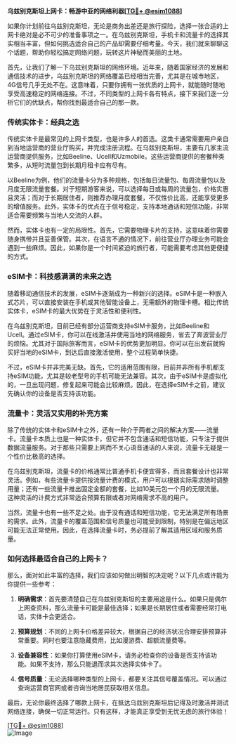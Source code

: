 **乌兹别克斯坦上网卡：畅游中亚的网络利器[[TG💪+ @esim1088](https://t.me/s/esim1088)]**

如果你计划前往乌兹别克斯坦，无论是商务出差还是旅行探险，选择一张合适的上网卡绝对是必不可少的准备事项之一。在乌兹别克斯坦，手机卡和流量卡的选择其实相当丰富，但如何挑选适合自己的产品却需要仔细考量。今天，我们就来聊聊这个话题，帮助你轻松搞定网络问题，玩转这片神秘而美丽的土地。

首先，让我们了解一下乌兹别克斯坦的网络环境。近年来，随着国家经济的发展和通信技术的进步，乌兹别克斯坦的网络覆盖已经相当完善，尤其是在城市地区，4G信号几乎无处不在。这意味着，只要你拥有一张优质的上网卡，就能随时随地享受高速稳定的网络连接。不过，不同类型的上网卡各有特点，接下来我们逐一分析它们的优缺点，帮你找到最适合自己的那一款。

### **传统实体卡：经典之选**

传统实体卡是最常见的上网卡类型，也是许多人的首选。这类卡通常需要用户亲自到当地运营商的营业厅购买，并完成注册流程。在乌兹别克斯坦，主要有几家主流运营商提供服务，比如Beeline、Ucell和Uzmobile。这些运营商提供的套餐种类繁多，从短时流量包到长期月租卡应有尽有。

以Beeline为例，他们的流量卡分为多种规格，包括每日流量包、每周流量包以及月度无限流量套餐。对于短期游客来说，可以选择每日或每周的流量包，价格实惠且灵活；而对于长期居住者，则推荐办理月度套餐，不仅性价比高，还能享受更多的增值服务。此外，实体卡的优点在于信号稳定，支持本地通话和短信功能，非常适合需要频繁与当地人交流的人群。

然而，实体卡也有一定的局限性。首先，它需要物理卡片的支持，这意味着你需要随身携带并且妥善保管。其次，在语言不通的情况下，前往营业厅办理业务可能会遇到一些麻烦。因此，如果你是一个时间紧迫的旅行者，可能需要考虑其他更便捷的方式。

### **eSIM卡：科技感满满的未来之选**

随着移动通信技术的发展，eSIM卡逐渐成为一种新兴的选择。eSIM卡是一种嵌入式芯片，可以直接安装在手机或其他智能设备上，无需额外的物理卡槽。相比传统实体卡，eSIM卡的最大优势在于灵活性和便利性。

在乌兹别克斯坦，目前已经有部分运营商支持eSIM卡服务，比如Beeline和Ucell。通过eSIM卡，你可以在线激活并使用当地的网络服务，省去了奔波营业厅的烦恼。尤其对于国际旅客而言，eSIM卡的优势更加明显。你可以在出发前就购买好当地的eSIM卡，到达后直接激活使用，整个过程简单快捷。

不过，eSIM卡并非完美无缺。首先，它的适用范围有限，目前并非所有手机都支持eSIM功能，尤其是较老型号的手机可能无法兼容。其次，由于eSIM卡是虚拟化的，一旦出现问题，修复起来可能会比较麻烦。因此，在选择eSIM卡之前，建议先确认你的设备是否支持该功能。

### **流量卡：灵活又实用的补充方案**

除了传统的实体卡和eSIM卡之外，还有一种介于两者之间的解决方案——流量卡。流量卡本质上也是一种实体卡，但它并不包含通话和短信功能，只专注于提供数据流量服务。对于那些只需要上网而不关心语音通话的人来说，流量卡无疑是一个性价比极高的选择。

在乌兹别克斯坦，流量卡的价格通常比普通手机卡便宜得多，而且套餐设计也非常灵活。例如，有些流量卡提供按流量计费的模式，用户可以根据实际需求随时调整用量；还有一些流量卡推出固定金额的套餐，比如10美元包一个月的无限流量。这种灵活的计费方式非常适合预算有限或者对网络需求不高的用户。

当然，流量卡也有一些不足之处。由于没有通话和短信功能，它无法满足所有场景的需求。此外，流量卡的覆盖范围和信号质量也可能受到限制，特别是在偏远地区可能无法正常使用。因此，在选择流量卡时，务必提前了解其适用区域和服务质量。

### **如何选择最适合自己的上网卡？**

那么，面对如此丰富的选择，我们应该如何做出明智的决定呢？以下几点或许能为你提供一些参考：

1. **明确需求**：首先要清楚自己在乌兹别克斯坦的主要用途是什么。如果只是偶尔上网查资料，那么流量卡可能是最佳选择；如果是长期居住或者需要经常打电话，实体卡会更适合。
   
2. **预算规划**：不同的上网卡价格差异较大，根据自己的经济状况合理安排预算非常重要。同时也要注意隐藏费用，比如漫游费、超额流量费等。

3. **设备兼容性**：如果你打算使用eSIM卡，请务必检查你的设备是否支持该功能。如果不支持，那么只能退而求其次选择实体卡了。

4. **信号质量**：无论选择哪种类型的上网卡，都要关注其信号覆盖情况。可以通过查询运营商官网或者咨询当地居民获取相关信息。

最后，无论你最终选择了哪款上网卡，在抵达乌兹别克斯坦后记得及时激活并测试网络连接，确保一切正常运行。只有这样，才能真正享受到无忧无虑的旅行体验！

[[TG💪+ @esim1088](https://t.me/s/esim1088)]  
![Image](https://i.postimg.cc/4NQfJmqS/Snipaste-2025-05-13-00-14-12.png)